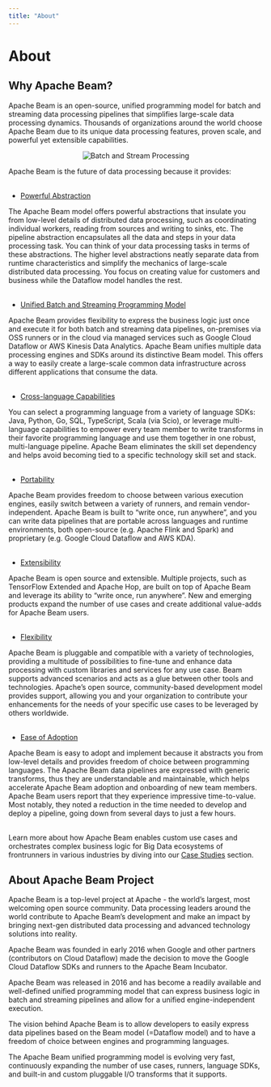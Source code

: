 ```yaml
---
title: "About"
---
```


<!--
Licensed under the Apache License, Version 2.0 (the "License");
you may not use this file except in compliance with the License.
You may obtain a copy of the License at

http://www.apache.org/licenses/LICENSE-2.0

Unless required by applicable law or agreed to in writing, software
distributed under the License is distributed on an "AS IS" BASIS,
WITHOUT WARRANTIES OR CONDITIONS OF ANY KIND, either express or implied.
See the License for the specific language governing permissions and
limitations under the License.
-->

# About

## Why Apache Beam?

Apache Beam is an open-source, unified programming model for batch and streaming data processing pipelines that simplifies large-scale data processing dynamics. Thousands of organizations around the world choose Apache Beam due to its unique data processing features, proven scale, and powerful yet extensible capabilities.

<div style="display: flex; justify-content: center">
  <img src="/images/batch_stream_processing.png" alt="Batch and Stream Processing">
</div>

Apache Beam is the future of data processing because it provides:<br /><br />

- <u>Powerful Abstraction</u>

The Apache Beam model offers powerful abstractions that insulate you from low-level details of distributed data processing, such as coordinating individual workers, reading from sources and writing to sinks, etc. The pipeline abstraction encapsulates all the data and steps in your data processing task. You can think of your data processing tasks in terms of these abstractions. The higher level abstractions neatly separate data from runtime characteristics and simplify the mechanics of large-scale distributed data processing. You focus on creating value for customers and business while the Dataflow model handles the rest.<br /><br />

- <u>Unified Batch and Streaming Programming Model</u>

Apache Beam provides flexibility to express the business logic just once and execute it for both batch and streaming data pipelines, on-premises via OSS runners or in the cloud via managed services such as Google Cloud Dataflow or AWS Kinesis Data Analytics.  Apache Beam unifies multiple data processing engines and SDKs around its distinctive Beam model. This offers a way to easily create a large-scale common data infrastructure across different applications that consume the data.<br /><br />

- <u>Cross-language Capabilities</u>

You can select a programming language from a variety of language SDKs: Java, Python, Go, SQL, TypeScript, Scala (via Scio), or leverage multi-language capabilities to empower every team member to write transforms in their favorite programming language and use them together in one robust, multi-language pipeline. Apache Beam eliminates the skill set dependency and helps avoid becoming tied to a specific technology skill set and stack.<br /><br />

- <u>Portability</u>

Apache Beam provides freedom to choose between various execution engines, easily switch between a variety of runners, and remain vendor-independent. Apache Beam is built to “write once, run anywhere”, and you can write data pipelines that are portable across languages and runtime environments, both open-source (e.g. Apache Flink and Spark) and proprietary (e.g. Google Cloud Dataflow and AWS KDA).<br /><br />

- <u>Extensibility</u>

Apache Beam is open source and extensible. Multiple projects, such as TensorFlow Extended and Apache Hop, are built on top of Apache Beam and leverage its ability to “write once, run anywhere”. New and emerging products expand the number of use cases and create additional value-adds for Apache Beam users.<br /><br />

- <u>Flexibility</u>

Apache Beam is pluggable and compatible with a variety of technologies, providing a multitude of possibilities to fine-tune and enhance data processing with custom libraries and services for any use case. Beam supports advanced scenarios and acts as a glue between other tools and technologies. Apache’s open source, community-based development model provides support, allowing you and your organization to contribute your enhancements for the needs of your specific use cases to be leveraged by others worldwide.<br /><br />

- <u>Ease of Adoption</u>

Apache Beam is easy to adopt and implement because it abstracts you from low-level details and provides freedom of choice between programming languages. The Apache Beam data pipelines are expressed with generic transforms, thus they are understandable and maintainable, which helps accelerate Apache Beam adoption and onboarding of new team members. Apache Beam users report that they experience impressive time-to-value. Most notably, they noted a reduction in the time needed to develop and deploy a pipeline, going down from several days to just a few hours.<br /><br />

Learn more about how Apache Beam enables custom use cases and orchestrates complex business logic for Big Data ecosystems of frontrunners in various industries by diving into our [Case Studies](http://apache-beam-website-pull-requests.storage.googleapis.com/17205/case-studies/index.html) section.

## About Apache Beam Project 

Apache Beam is a top-level project at Apache - the world’s largest, most welcoming open source community. Data processing leaders around the world contribute to Apache Beam’s development and make an impact by bringing next-gen distributed data processing and advanced technology solutions into reality.

Apache Beam was founded in early 2016 when Google and other partners (contributors on Cloud Dataflow) made the decision to move the Google Cloud Dataflow SDKs and runners to the Apache Beam Incubator.

Apache Beam was released in 2016 and has become a readily available and well-defined unified programming model that can express business logic in batch and streaming pipelines and allow for a unified engine-independent execution.

The vision behind Apache Beam is to allow developers to easily express data pipelines based on the Beam model (=Dataflow model) and to have a freedom of choice between engines and programming languages.

The Apache Beam unified programming model is evolving very fast, continuously expanding the number of use cases, runners, language SDKs, and built-in and custom pluggable I/O transforms that it supports.
